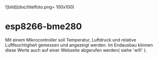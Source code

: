 ![bild](doc/titelfoto.png= 100x100)
# esp8266-bme280
Mit einem Mikrocontroller soll Temperatur, Luftdruck und relative Luftfeuchtigheit gemessen und angezeigt werden.  Im Endausbau können diese Werte auch auf einer Webseite abgerufen werden( siehe 'wifi' ).
